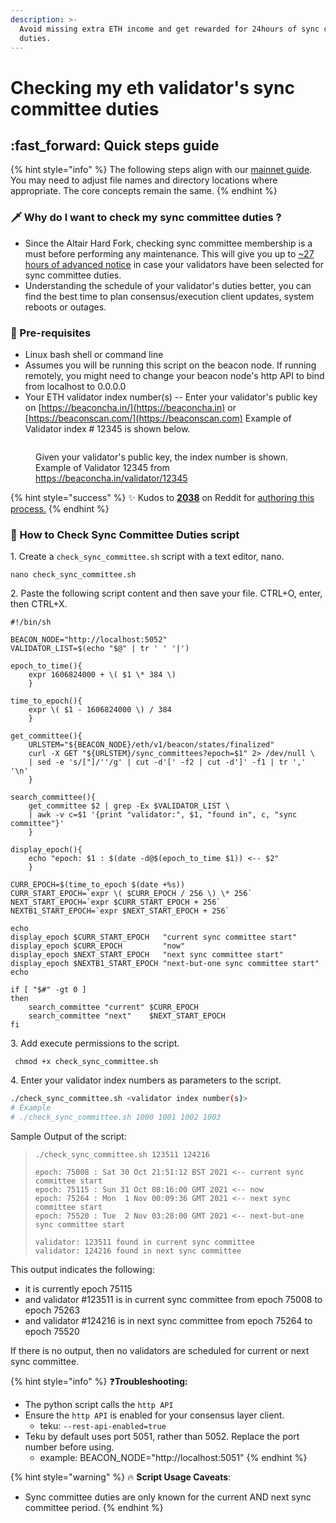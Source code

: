 ```yaml
---
description: >-
  Avoid missing extra ETH income and get rewarded for 24hours of sync committee
  duties.
---
```


# Checking my eth validator's sync committee duties

## :fast\_forward: Quick steps guide

{% hint style="info" %}
The following steps align with our [mainnet guide](../). You may need to adjust file names and directory locations where appropriate. The core concepts remain the same.
{% endhint %}

### :dagger: Why do I want to check my sync committee duties ?

* Since the Altair Hard Fork, checking sync committee membership is a must before performing any maintenance. This will give you up to [\~27 hours of advanced notice](https://github.com/ethereum/consensus-specs/pull/2453) in case your validators have been selected for sync committee duties.
* Understanding the schedule of your validator's duties better, you can find the best time to plan consensus/execution client updates, system reboots or outages.

### :robot: Pre-requisites

* Linux bash shell or command line
* Assumes you will be running this script on the beacon node. If running remotely, you might need to change your beacon node's http API to bind from localhost to 0.0.0.0
* Your ETH validator index number(s) -- Enter your validator's public key on [https://beaconcha.in/](https://beaconcha.in) or [https://beaconscan.com/](https://beaconscan.com) Example of Validator index # 12345 is shown below.

<figure><img src="../../../../.gitbook/assets/validator12345.png" alt=""><figcaption><p>Given your validator's public key, the index number is shown. Example of Validator 12345 from <a href="https://beaconcha.in/validator/12345">https://beaconcha.in/validator/12345</a></p></figcaption></figure>

{% hint style="success" %}
:sparkles: Kudos to [**2038**](https://www.reddit.com/user/2038/) on Reddit for [authoring this process.](https://www.reddit.com/r/ethstaker/comments/qjlfsf/how\_to\_check\_upcoming\_sync\_committee\_membership/)
{% endhint %}

### :construction: How to Check Sync Committee Duties script

1\. Create a `check_sync_committee.sh` script with a text editor, nano.

```
nano check_sync_committee.sh
```

2\. Paste the following script content and then save your file. CTRL+O, enter, then CTRL+X.

```
#!/bin/sh

BEACON_NODE="http://localhost:5052"
VALIDATOR_LIST=$(echo "$@" | tr ' ' '|')

epoch_to_time(){
    expr 1606824000 + \( $1 \* 384 \)
    }

time_to_epoch(){
    expr \( $1 - 1606824000 \) / 384
    }

get_committee(){
    URLSTEM="${BEACON_NODE}/eth/v1/beacon/states/finalized"
    curl -X GET "${URLSTEM}/sync_committees?epoch=$1" 2> /dev/null \
    | sed -e 's/["]/''/g' | cut -d'[' -f2 | cut -d']' -f1 | tr ',' '\n'
    }

search_committee(){
    get_committee $2 | grep -Ex $VALIDATOR_LIST \
    | awk -v c=$1 '{print "validator:", $1, "found in", c, "sync committee"}'
    }

display_epoch(){
    echo "epoch: $1 : $(date -d@$(epoch_to_time $1)) <-- $2"
    }

CURR_EPOCH=$(time_to_epoch $(date +%s))
CURR_START_EPOCH=`expr \( $CURR_EPOCH / 256 \) \* 256`
NEXT_START_EPOCH=`expr $CURR_START_EPOCH + 256`
NEXTB1_START_EPOCH=`expr $NEXT_START_EPOCH + 256`

echo
display_epoch $CURR_START_EPOCH   "current sync committee start"
display_epoch $CURR_EPOCH         "now"
display_epoch $NEXT_START_EPOCH   "next sync committee start"
display_epoch $NEXTB1_START_EPOCH "next-but-one sync committee start"
echo

if [ "$#" -gt 0 ]
then
    search_committee "current" $CURR_EPOCH
    search_committee "next"    $NEXT_START_EPOCH
fi
```

3\. Add execute permissions to the script.

```
 chmod +x check_sync_committee.sh
```

4\. Enter your validator index numbers as parameters to the script.

```bash
./check_sync_committee.sh <validator index number(s)>
# Example
# ./check_sync_committee.sh 1000 1001 1002 1003
```

Sample Output of the script:

> ```
> ./check_sync_committee.sh 123511 124216 
>
> epoch: 75008 : Sat 30 Oct 21:51:12 BST 2021 <-- current sync committee start
> epoch: 75115 : Sun 31 Oct 08:16:00 GMT 2021 <-- now
> epoch: 75264 : Mon  1 Nov 00:09:36 GMT 2021 <-- next sync committee start
> epoch: 75520 : Tue  2 Nov 03:28:00 GMT 2021 <-- next-but-one sync committee start
>
> validator: 123511 found in current sync committee
> validator: 124216 found in next sync committee
> ```

This output indicates the following:

* it is currently epoch 75115
* and validator #123511 is in current sync committee from epoch 75008 to epoch 75263
* and validator #124216 is in next sync committee from epoch 75264 to epoch 75520

If there is no output, then no validators are scheduled for current or next sync committee.



{% hint style="info" %}
:question:**Troubleshooting:**

* The python script calls the `http API`
* Ensure the `http API` is enabled for your consensus layer client.
  * teku: `--rest-api-enabled=true`
* Teku by default uses port 5051, rather than 5052. Replace the port number before using.
  * example: BEACON\_NODE="http://localhost:5051"
{% endhint %}

{% hint style="warning" %}
:fire: **Script Usage Caveats**:

* Sync committee duties are only known for the current AND next sync committee period.
{% endhint %}
